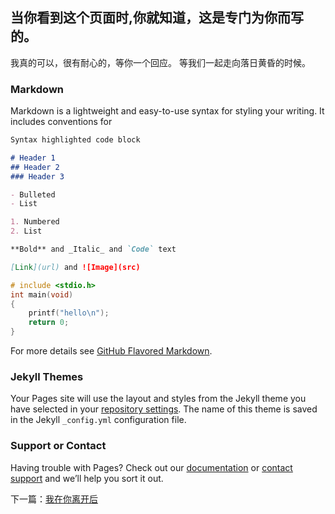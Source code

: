 ## 当你看到这个页面时,你就知道，这是专门为你而写的。

我真的可以，很有耐心的，等你一个回应。
等我们一起走向落日黄昏的时候。

### Markdown

Markdown is a lightweight and easy-to-use syntax for styling your writing. It includes conventions for

```markdown
Syntax highlighted code block

# Header 1
## Header 2
### Header 3

- Bulleted
- List

1. Numbered
2. List

**Bold** and _Italic_ and `Code` text

[Link](url) and ![Image](src)
```
```C
# include <stdio.h>
int main(void)
{
    printf("hello\n");
    return 0;    
}
```

For more details see [GitHub Flavored Markdown](https://guides.github.com/features/mastering-markdown/).

### Jekyll Themes

Your Pages site will use the layout and styles from the Jekyll theme you have selected in your [repository settings](https://github.com/justforheart/new4u/settings). The name of this theme is saved in the Jekyll `_config.yml` configuration file.

### Support or Contact

Having trouble with Pages? Check out our [documentation](https://docs.github.com/categories/github-pages-basics/) or [contact support](https://github.com/contact) and we’ll help you sort it out.

下一篇：[我在你离开后](https://justforheart.github.io/new4u/%E6%88%91%E5%9C%A8%E4%BD%A0%E7%A6%BB%E5%BC%80%E5%90%8E)